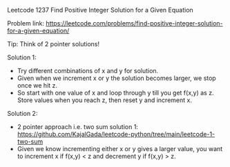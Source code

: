 Leetcode 1237 Find Positive Integer Solution for a Given Equation

Problem link: https://leetcode.com/problems/find-positive-integer-solution-for-a-given-equation/

Tip: Think of 2 pointer solutions!

Solution 1:
+ Try different combinations of x and y for solution.
+ Given when we increment x or y the solution becomes larger, we stop once we hit z.
+ So start with one value of x and loop through y till you get f(x,y) as z. Store values when you reach z, then reset y and increment x.

Solution 2:
+ 2 pointer approach i.e. two sum solution 1: https://github.com/KajalGada/leetcode-python/tree/main/leetcode-1-two-sum
+ Given we know incrementing either x or y gives a larger value, you want to increment x if f(x,y) < z and decrement y if f(x,y) > z.
